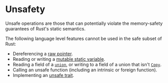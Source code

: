 # Unsafety

Unsafe operations are those that can potentially violate the memory-safety
guarantees of Rust's static semantics.

The following language level features cannot be used in the safe subset of
Rust:

- Dereferencing a [raw pointer].
- Reading or writing a [mutable static variable].
- Reading a field of a [`union`], or writing to a field of a
  union that isn't [`Copy`].
- Calling an unsafe function (including an intrinsic or foreign function).
- Implementing an [unsafe trait].

[`Copy`]: special-types-and-traits.html#copy
[`union`]: items/unions.html
[mutable static variable]: items/static-items.html#mutable-statics
[raw pointer]: types.html#pointer-types
[unsafe trait]: items/traits.html#unsafe-traits
